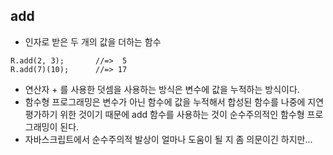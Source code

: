 ## add
- 인자로 받은 두 개의 값을 더하는 함수
```
R.add(2, 3);       //=>  5
R.add(7)(10);      //=> 17
```

- 연산자 + 를 사용한 덧셈을 사용하는 방식은 변수에 값을 누적하는 방식이다.
- 함수형 프로그래밍은 변수가 아닌 함수에 값을 누적해서 합성된 함수를 나중에 지연평가하기 위한 것이기 때문에 add 함수를 사용하는 것이 순수주의적인 함수형 프로그래밍이 된다.
- 자바스크립트에서 순수주의적 발상이 얼마나 도움이 될 지 좀 의문이긴 하지만...
